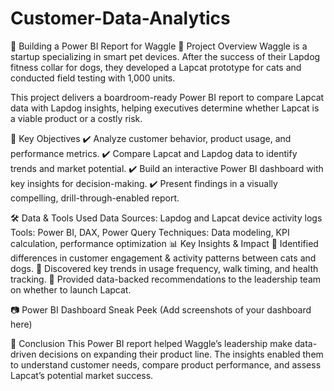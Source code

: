 # Customer-Data-Analytics

🐾 Building a Power BI Report for Waggle
📌 Project Overview
Waggle is a startup specializing in smart pet devices. After the success of their Lapdog fitness collar for dogs, they developed a Lapcat prototype for cats and conducted field testing with 1,000 units.

This project delivers a boardroom-ready Power BI report to compare Lapcat data with Lapdog insights, helping executives determine whether Lapcat is a viable product or a costly risk.

🎯 Key Objectives
✔️ Analyze customer behavior, product usage, and performance metrics.
✔️ Compare Lapcat and Lapdog data to identify trends and market potential.
✔️ Build an interactive Power BI dashboard with key insights for decision-making.
✔️ Present findings in a visually compelling, drill-through-enabled report.

🛠️ Data & Tools Used
Data Sources: Lapdog and Lapcat device activity logs
Tools: Power BI, DAX, Power Query
Techniques: Data modeling, KPI calculation, performance optimization
📊 Key Insights & Impact
🔹 Identified differences in customer engagement & activity patterns between cats and dogs.
🔹 Discovered key trends in usage frequency, walk timing, and health tracking.
🔹 Provided data-backed recommendations to the leadership team on whether to launch Lapcat.

📷 Power BI Dashboard Sneak Peek
(Add screenshots of your dashboard here)

🚀 Conclusion
This Power BI report helped Waggle’s leadership make data-driven decisions on expanding their product line. The insights enabled them to understand customer needs, compare product performance, and assess Lapcat’s potential market success.

